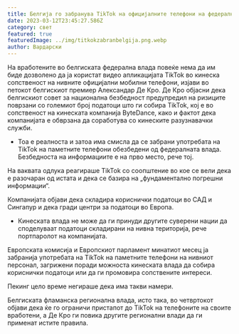 ```yaml
---
title: Белгија го забранува TikTok на официјалните телефони на федералната влада
date: 2023-03-12T23:45:27.586Z
category: свет
featured: true
featuredImage: ../img/titkokzabranbelgija.png.webp
author: Вардарски
---
```


На вработените во белгиската федерална влада повеќе нема да им биде дозволено да ја користат видео апликацијата TikTok во кинеска сопственост на нивните официјални мобилни телефони, изјави во петокот белгискиот премиер Александар Де Кро.
Де Кро објасни дека белгискиот совет за национална безбедност предупредил на ризиците поврзани со големиот број податоци што ги собира TikTok, кој е во сопственост на кинеската компанија ByteDance, како и фактот дека компанијата е обврзана да соработува со кинеските разузнавачки служби.

- Тоа е реалноста и затоа има смисла да се забрани употребата на TikTok на паметните телефони обезбедени од федералната влада. Безбедноста на информациите е на прво место, рече тој.

На ваквата одлука реагираше TikTok со соопштение во кое се вели дека е разочаран од истата и дека се базира на „фундаментално погрешни информации“.

Компанијата објави дека складира кориснички податоци во САД и Сингапур и дека гради центри за податоци во Европа.

- Кинеската влада не може да ги принуди другите суверени нации да споделуваат податоци складирани на нивна територија, рече портпаролот на компанијата.

Европската комисија и Европскиот парламент минатиот месец ја забранија употребата на TikTok на паметните телефони на нивниот персонал, загрижени поради можноста кинеската влада да собира кориснички податоци или да ги промовира сопствените интереси.

Пекинг цело време негираше дека има такви намери.

Белгиската фламанска регионална влада, исто така, во четвртокот објави дека ќе го ограничи пристапот до TikTok на телефоните на своите вработени, а Де Кро ги повика другите регионални влади да ги применат истите правила.
